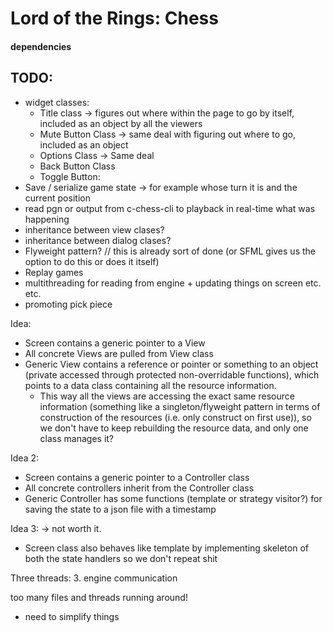 # Lord of the Rings: Chess
#### dependencies


## TODO:
- widget classes:
  - Title class -> figures out where within the page to go by itself, included as an object by all the viewers
  - Mute Button Class -> same deal with figuring out where to go, included as an object
  - Options Class -> Same deal
  - Back Button Class
  - Toggle Button: 
- Save / serialize game state -> for example whose turn it is and the current position
- read pgn or output from c-chess-cli to playback in real-time what was happening
- inheritance between view clases?
- inheritance between dialog clases?
- Flyweight pattern? // this is already sort of done (or SFML gives us the option to do this or does it itself)
- Replay games
- multithreading for reading from engine + updating things on screen etc. etc.
- promoting pick piece

Idea:
- Screen contains a generic pointer to a View
- All concrete Views are pulled from View class
- Generic View contains a reference or pointer or something to an object (private accessed through protected 
  non-overridable functions), which points to a data class containing all the resource information.
  - This way all the views are accessing the exact same resource information (something like a singleton/flyweight 
    pattern in terms of construction of the resources (i.e. only construct on first use)), so we don't have to keep 
    rebuilding the resource data, and only one class manages it?

Idea 2:
- Screen contains a generic pointer to a Controller class
- All concrete controllers inherit from the Controller class
- Generic Controller has some functions (template or strategy visitor?) for saving the state to a json file with a timestamp

Idea 3: -> not worth it.
- Screen class also behaves like template by implementing skeleton of both the state handlers so we don't repeat shit

Three threads:
3. engine communication


too many files and threads running around!
- need to simplify things

 